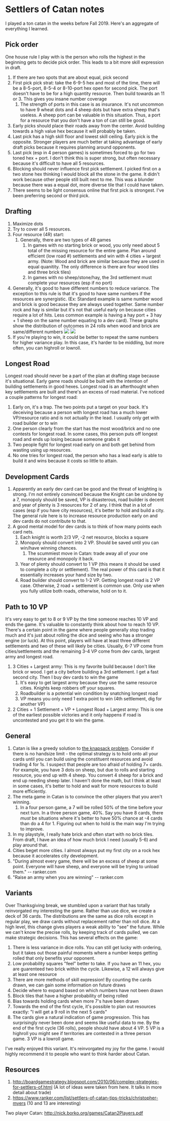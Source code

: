 # Settlers of Catan notes

I played a ton catan in the weeks before Fall 2019. Here's an aggregate of everything I learned.

## Pick order
One house rule I play with is the person who rolls the highest in the beginning gets to decide pick order. This leads to a bit more skill expression in draft.

1. If there are two spots that are about equal, pick second
1. First pick pick strat: take the 6-9-5 hex and most of the time, there will be a 8-5-port, 8-5-4 or 8-10-port hex open for second pick. The port doesn't have to be for a high quantity resource. Then build towards an 11 or 3. This gives you insane number coverage
    1. The strength of ports in this case is as insurance. It's not uncommon to have 9 wheat dots and 4 sheep dots but have extra sheep that's useless. A sheep port can be valuable in this situation. Thus, a port for a resource that you don't have a ton of can still be good.
1. Early picks should place their roads away from the center. Avoid building towards a high value hex because it will probably be taken.
1. Last pick has a high skill floor and lowest skill ceiling. Early pick is the opposite. Stronger players are much better at taking advantage of early draft picks because it requires planning around opponents.
1. Last pick (esp in 4 person games) is sometimes forced to go for two toned hex + port. I don't think this is super strong, but often necessary because it's difficult to have all 5 resources.
1. Blocking should never influence first pick settlement. I picked first on a two stone hex thinking I would block all the stone in the game. It didn't work because other people still built next to me. This was a blunder because there was a equal dot, more diverse tile that I could have taken.
1. There seems to be light consensus online that first pick is strongest. I've been preferring second or third pick.

## Drafting

1. Maximize dots
1. Try to cover all 5 resources.
1. Four resource (4R) start:
    1. Generally, there are two types of 4R games
        1. In games with no starting brick or wood, you only need about 5 total of the missing resource for the entire game. Plan around efficient (low road #) settlements and win with 4 cities + largest army. (Note: Wood and brick are similar because they are used in equal quanitity. The only difference is there are four wood tiles and three brick tiles)
        1. In games with no sheep/stone/hay, the 3rd settlement must complete your resources (esp if no port)
1. Generally, it's good to have different numbers to reduce variance. The exception to this rule is that it's good to have same numbers if the resources are synergistic. (Ex: Standard example is same number wood and brick is good because they are always used together. Same number rock and hay is similar but it's not that useful early on because cities require a lot of hits. Less common example is having a hay port + 3 hay + 1 sheep on the same number equating to a dev card). These graphs show the distribution of outcomes in 24 rolls when wood and brick are same/different numbers ![](./images/wood4brick4.png) ![](./images/wood4brick10.png)
1. If you're playing to win, it could be better to repeat the same numbers for higher variance play. In this case, it's harder to be middling, but more often, you can highroll or lowroll. 


## Longest Road

Longest road should never be a part of the plan at drafting stage because it's situational. Early game roads should be built with the intention of building settlements in good hexes. Longest road is an afterthought when key settlements are built and there's an excess of road material. I've noticed a couple patterns for longest road:

1. Early on, it's a trap. The two points put a target on your back. It's deceiving because a person with longest road has a much lower VP/resource ratio and is not actually in the lead. I usually only get with road builder or to win
1. One person clearly from the start has the most wood/brick and no one contests for longest road. In some cases, this person puts off longest road and ends up losing because someone grabs it 
1. Two people fight for longest road early on and both get behind from wasting using up resources. 
1. No one tries for longest road, the person who has a lead early is able to build it and wins because it costs so little to attain.

## Development Cards

1. Apparently an early dev card can be good and the threat of knighting is strong. I'm not entirely convinced because the Knight can be undone by a 7, monopoly should be saved, VP is disasterous, road builder is decent and year of plenty is 3 resources for 2 of any. I think that in a lot of cases (esp if you have city resources), it's better to hold and build a city. The general rule here is to increase resource production early on and dev cards do not contribute to that.
1. A good mental model for dev cards is to think of how many points each card nets.
    1. Each knight is worth 2/3 VP, -2 net resource, blocks a square
    1. Monopoly should convert into 2 VP. Should be saved until you can win/have winning chances.
        1. The scummiest move in Catan: trade away all of your one resource and monopoly it back.
    1. Year of plenty should convert to 1 VP (this means it should be used to complete a city or settlement). The real power of this card is that it essentially increases your hand size by two.
    1. Road builder should convert to 1-2 VP. Getting longest road is 2 VP case. Otherwise, 2 road + settlement is common use. Only use when you fully utilize both roads, otherwise, hold on to it.

## Path to 10 VP

It's very easy to get to 8 or 9 VP by the time someone reaches 10 VP and ends the game. It's valuable to constantly think about how to reach 10 VP. There's a certain point in the game where people generally stop trading much and it's just about rolling the dice and seeing who has a stronger engine (or luck). At this point, players will have at least three different settlements and two of these will likely be cities. Usually, 6-7 VP come from cities/settlements and the remaining 3-4 VP come from dev cards, largest army and longest road.

1. 3 Cities + Largest army: This is my favorite build because I don't like brick or wood. I get a city before building a 3rd settlement. I get a fast second city. Then I buy dev cards to win the game 
    1. It's easy to get largest army because they use the same resource cities. Knights keep robbers off your squares.
    2. Roadbuilder is a potential win condition by snatching longest road
    3. VP means you only need 1 extra point to win (4th settlement, dig for another VP)
2. 2 Cities + 1 Settlement + VP + Longest Road + Largest army: This is one of the earliest possible victories and it only happens if road is uncontested and you get it to win the game.

## General

1. Catan is like a greedy solution to [the knapsack problem](https://en.wikipedia.org/wiki/Knapsack_problem). Consider if there is no handsize limit - the optimal strategy is to hold onto all your cards until you can build using the constituent resources and avoid trading 4 for 1s. I suspect that people are too afraid of holding 7+ cards. For example, you have 3 dots on sheep, but due to rolls and starting resource, you end up with 4 sheep. You convert 4 sheep for a brick and end up needing sheep later. I haven't done the math, but I think at least in some cases, it's better to hold and wait for more resources to build more efficiently.
1. The meta game in Catan is to convince the other players that you aren't winning.
    1. In a four person game, a 7 will be rolled 50% of the time before your next turn. In a three person game, 40%. Say you have 8 cards, there _must_ be situations where it's better to have 50% chance at -4 cards than do a 4 for 1. Figuring out when to hold is the main way I'm trying to improve.
1. In my playstyle, I really hate brick and often start with no brick tiles. From draft, I have an idea of how much brick I need (usually 5-6) and play around that.
1. Cities beget more cities. I almost always put my first city on a rock hex because it accelerates city development.
1. "During almost every game, there will be an excess of sheep at some point. Everyone will have sheep, and everyone will be trying to unload them." -- ranker.com
1. "Raise an army when you are winning" -- ranker.com

## Variants

Over Thanksgiving break, we stumbled upon a variant that has totally reinvorgated my interesting the game. Rather than use dice, we create a deck of 36 cards. The distributions are the same as dice rolls except in regular play, we draw cards without replacement rather than roll dice. At a high level, this change gives players a weak ability to "see" the future. While we can't know the precise rolls, by keeping track of cards pulled, we can make strategic decisions. This has several effects on the game:
1. There is less variance in dice rolls. You can still get lucky with ordering, but it takes out those painful moments where a number keeps getting rolled that only benefits your opponent.
1. Low probability squares "feel" better to take. If you have an 11 hex, you are guarenteed two brick within the cycle. Likewise, a 12 will always give at least one resource
1. There are more methods of skill expression! By counting the cards drawn, we can gain some information on future draws
11. Decide where to expand based on which numbers have not been drawn
11. Block tiles that have a higher probability of being rolled
11. Bias towards holding cards when more 7's have been drawn
11. Towards the end of the first cycle, it's possible to plan out resources exactly: "I will get a 9 roll in the next 5 cards"
1. The cards give a natural indication of game progression. This has surprisingly never been done and seems like useful data to me. By the end of the first cycle (36 rolls), people should have about 4 VP. 5 VP is a highroll you might see if territories are contested in a three person game. 3 VP is a lowroll game.

I've really enjoyed this variant. It's reinvorgated my joy for the game. I would highly recommend it to people who want to think harder about Catan.

## Resources

1. http://boardgamestrategy.blogspot.com/2010/06/complex-strategies-for-settlers-of.html (A lot of ideas were taken from here. It talks in more detail about trade)
1. https://www.ranker.com/list/settlers-of-catan-tips-tricks/christopher-myers (10 and 13 are interesting)

Two player Catan: http://nick.borko.org/games/Catan2Players.pdf

